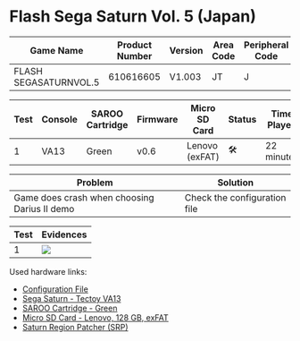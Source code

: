 # Flash Sega Saturn Vol. 5 (Japan)

| Game Name             | Product Number | Version | Area Code | Peripheral Code |
| --------------------- | -------------- | ------- | --------- | --------------- |
| FLASH SEGASATURNVOL.5 | 610616605      | V1.003  | JT        | J               |

| Test | Console | SAROO Cartridge | Firmware | Micro SD Card  | Status              | Time Played |
| ---- | ------- | --------------- | -------- | -------------- | ------------------- | ----------- |
| 1    | VA13    | Green           | v0.6     | Lenovo (exFAT) | :hammer_and_wrench: | 22 minutes  |

| Problem                                      | Solution                     |
| -------------------------------------------- | ---------------------------- |
| Game does crash when choosing Darius II demo | Check the configuration file |

| Test | Evidences                                                                                        |
| ---- | ------------------------------------------------------------------------------------------------ |
| 1    | [![](https://img.youtube.com/vi/H6yU8OYnTU0/0.jpg)](https://www.youtube.com/watch?v=H6yU8OYnTU0) |

Used hardware links:

- [Configuration File](https://github.com/williamdsw/saroo-configuration-list/blob/master/Regions/Retails/Demos/610616605/README.md)
- [Sega Saturn - Tectoy VA13](../../../../Info/Consoles/VA13/README.md)
- [SAROO Cartridge - Green](../../../../Info/Cartridges/RetroGameParadiseStore/1.32F/README.md)
- [Micro SD Card - Lenovo, 128 GB, exFAT](../../../../Info/SdCards/Lenovo/128GB/exfat/README.md)
- [Saturn Region Patcher (SRP)](https://segaxtreme.net/resources/saturn-region-patcher.81/download)
